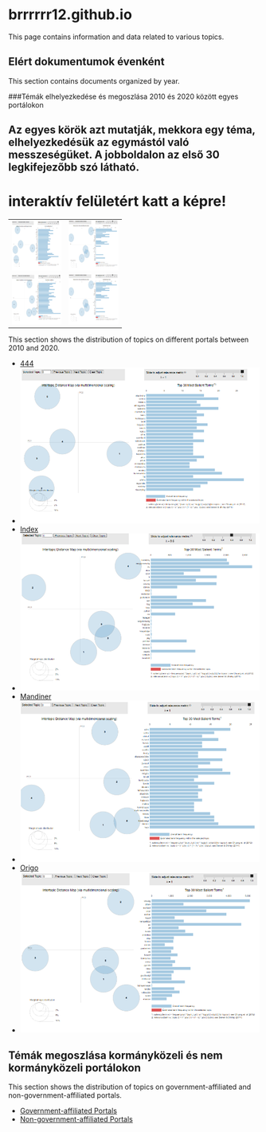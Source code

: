 # brrrrrr12.github.io

This page contains information and data related to various topics.

## Elért dokumentumok évenként

This section contains documents organized by year.




###Témák elhelyezkedése és megoszlása 2010 és 2020 között egyes portálokon
## Az egyes körök azt mutatják, mekkora egy téma, elhelyezkedésük az egymástól való messzeségüket. A jobboldalon az első 30 legkifejezőbb szó látható. 
# interaktív felületért katt a képre!

<table>
  <tr>
    <td>
      <a href="./444_2010-2019_teljes_kopusz.html">
        <img src="./444_10_20.png" alt="444" width="100" height="100">
      </a>
    </td>
    <td>
      <a href="./index_2010-2019_teljes_kopusz.html">
        <img src="./INDEX_10_20.png" alt="INDEX" width="100" height="100">
      </a>
    </td>
  </tr>
  <tr>
    <td>
      <a href="./mandiner_2010-2019_teljes_kopusz.html">
        <img src="./MANDINER_10_20.png" alt="MANDINER" width="100" height="100">
      </a>
    </td>
    <td>
      <a href="./index_2010-2019_teljes_kopusz.html">
        <img src="./INDEX_10_20.png" alt="INDEX" width="100" height="100">
      </a>
    </td>
  </tr>
</table>


This section shows the distribution of topics on different portals between 2010 and 2020.

- [444](./444_2010-2019_teljes_kopusz.html)
- [![444_10_20](./444_10_20.png)](./444_2010-2019_teljes_kopusz.html)
- [Index](./index_2010-2019_teljes_kopusz.html)
- [![INDEX_10_20](./INDEX_10_20.png)](./index_2010-2019_teljes_kopusz.html)
- [Mandiner](./mandinder_2010-2019_teljes_kopusz.html)
- [![mandiner_10_20](./mandiner_10_20.png)](./mandiner_2010-2019_teljes_kopusz.html)
- [Origo](./origo_2010-2019_teljes_kopusz.html)
- [![ORIGO_10_20](./ORIGO_10_20.png)](./index_2010-2019_teljes_kopusz.html)

## Témák megoszlása kormányközeli és nem kormányközeli portálokon

This section shows the distribution of topics on government-affiliated and non-government-affiliated portals.

- [Government-affiliated Portals](/.Origo_Mandiner_2010-2019_teljes_kopusz.html)
- [Non-government-affiliated Portals](/.444_Index_2010-2019_teljes_kopusz.html)
